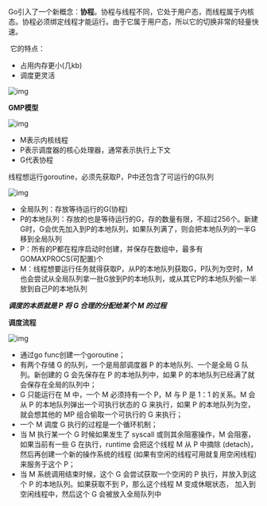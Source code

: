 Go引入了一个新概念：**协程**。协程与线程不同，它处于用户态，而线程属于内核态。协程必须绑定线程才能运行。由于它属于用户态，所以它的切换非常的轻量快速。

​    它的特点：

+ 占用内存更小(几kb)
+ 调度更灵活

![img](https://img-blog.csdnimg.cn/20201222203035441.png?x-oss-process=image/watermark,type_ZmFuZ3poZW5naGVpdGk,shadow_10,text_aHR0cHM6Ly9ibG9nLmNzZG4ubmV0L3FxXzQ0MjA1Mjcy,size_16,color_FFFFFF,t_70)



**GMP模型**

![img](https://img-blog.csdnimg.cn/20201222203831442.png?x-oss-process=image/watermark,type_ZmFuZ3poZW5naGVpdGk,shadow_10,text_aHR0cHM6Ly9ibG9nLmNzZG4ubmV0L3FxXzQ0MjA1Mjcy,size_16,color_FFFFFF,t_70)

+ M表示内核线程
+ P表示调度器的核心处理器，通常表示执行上下文
+ G代表协程

线程想运行goroutine，必须先获取P，P中还包含了可运行的G队列

![img](https://img-blog.csdnimg.cn/20201222204129565.jpg?x-oss-process=image/watermark,type_ZmFuZ3poZW5naGVpdGk,shadow_10,text_aHR0cHM6Ly9ibG9nLmNzZG4ubmV0L3FxXzQ0MjA1Mjcy,size_16,color_FFFFFF,t_70#pic_center)

+ 全局队列：存放等待运行的G(协程)
+ P的本地队列：存放的也是等待运行的G，存的数量有限，不超过256个。新建G时，G会优先加入到P的本地队列，如果队列满了，则会把本地队列的一半G移到全局队列
+ P：所有的P都在程序启动时创建，并保存在数组中，最多有GOMAXPROCS(可配置)个
+ M：线程想要运行任务就得获取P，从P的本地队列获取G，P队列为空时，M也会尝试从全局队列拿一批G放到P的本地队列，或从其它P的本地队列偷一半放到自己P的本地队列

***调度的本质就是 P 将 G 合理的分配给某个 M 的过程***

**调度流程**



![img](https://img-blog.csdnimg.cn/20201222210424467.jpg?x-oss-process=image/watermark,type_ZmFuZ3poZW5naGVpdGk,shadow_10,text_aHR0cHM6Ly9ibG9nLmNzZG4ubmV0L3FxXzQ0MjA1Mjcy,size_16,color_FFFFFF,t_70#pic_center)

+ 通过go func创建一个goroutine；
+ 有两个存储 G 的队列，一个是局部调度器 P 的本地队列、一个是全局 G 队列。新创建的 G 会先保存在 P 的本地队列中，如果 P 的本地队列已经满了就会保存在全局的队列中；
+ G 只能运行在 M 中，一个 M 必须持有一个 P，M 与 P 是 1：1 的关系。M 会从 P 的本地队列弹出一个可执行状态的 G 来执行，如果 P 的本地队列为空，就会想其他的 MP 组合偷取一个可执行的 G 来执行；
+ 一个 M 调度 G 执行的过程是一个循环机制；
+ 当 M 执行某一个 G 时候如果发生了 syscall 或则其余阻塞操作，M 会阻塞，如果当前有一些 G 在执行，runtime 会把这个线程 M 从 P 中摘除 (detach)，然后再创建一个新的操作系统的线程 (如果有空闲的线程可用就复用空闲线程) 来服务于这个 P；
+ 当 M 系统调用结束时候，这个 G 会尝试获取一个空闲的 P 执行，并放入到这个 P 的本地队列。如果获取不到 P，那么这个线程 M 变成休眠状态， 加入到空闲线程中，然后这个 G 会被放入全局队列中